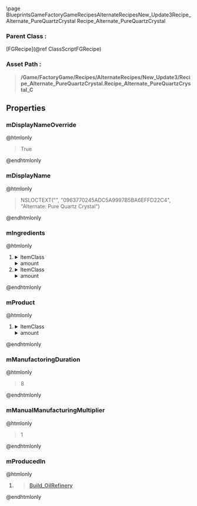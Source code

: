 \page BlueprintsGameFactoryGameRecipesAlternateRecipesNew_Update3Recipe_Alternate_PureQuartzCrystal Recipe_Alternate_PureQuartzCrystal
### Parent Class :
[FGRecipe](@ref ClassScriptFGRecipe)
### Asset Path :
<b><blockquote>/Game/FactoryGame/Recipes/AlternateRecipes/New_Update3/Recipe_Alternate_PureQuartzCrystal.Recipe_Alternate_PureQuartzCrystal_C</blockquote></b>
## Properties

### mDisplayNameOverride
@htmlonly
<blockquote>True</blockquote>
@endhtmlonly

### mDisplayName
@htmlonly
<blockquote>NSLOCTEXT("", "0963770245ADC5A9997B5BA6EFFD22C4", "Alternate: Pure Quartz Crystal")</blockquote>
@endhtmlonly

### mIngredients
@htmlonly
<ol>
<li>
<details>
 <summary>ItemClass</summary>
<b><a href="_blueprints_game_factory_game_resource_raw_resources_raw_quartz_desc__raw_quartz.html"><blockquote>Desc_RawQuartz</blockquote></a></b>
</details>
<details>
 <summary>amount</summary>
<blockquote>9</blockquote>
</details>
</li>
<li>
<details>
 <summary>ItemClass</summary>
<b><a href="_blueprints_game_factory_game_resource_raw_resources_water_desc__water.html"><blockquote>Desc_Water</blockquote></a></b>
</details>
<details>
 <summary>amount</summary>
<blockquote>5000</blockquote>
</details>
</li>
</ol>
@endhtmlonly

### mProduct
@htmlonly
<ol>
<li>
<details>
 <summary>ItemClass</summary>
<b><a href="_blueprints_game_factory_game_resource_parts_quartz_crystal_desc__quartz_crystal.html"><blockquote>Desc_QuartzCrystal</blockquote></a></b>
</details>
<details>
 <summary>amount</summary>
<blockquote>7</blockquote>
</details>
</li>
</ol>
@endhtmlonly

### mManufactoringDuration
@htmlonly
<blockquote>8</blockquote>
@endhtmlonly

### mManualManufacturingMultiplier
@htmlonly
<blockquote>1</blockquote>
@endhtmlonly

### mProducedIn
@htmlonly
<ol>
<li>
<b><a href="_blueprints_game_factory_game_buildable_factory_oil_refinery_build__oil_refinery.html"><blockquote>Build_OilRefinery</blockquote></a></b>
</li>
</ol>
@endhtmlonly

